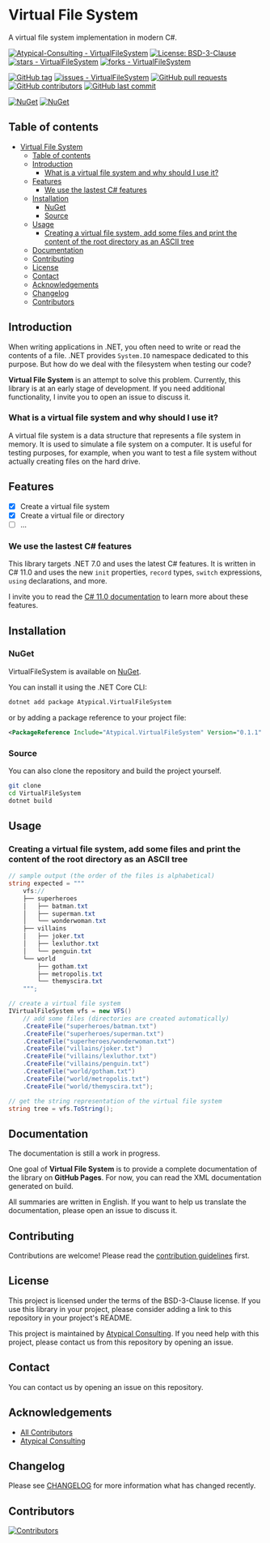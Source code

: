 # Virtual File System

A virtual file system implementation in modern C#.

[![Atypical-Consulting - VirtualFileSystem](https://img.shields.io/static/v1?label=Atypical-Consulting&message=VirtualFileSystem&color=blue&logo=github)](https://github.com/Atypical-Consulting/VirtualFileSystem "Go to GitHub repo")
[![License: BSD-3-Clause](https://img.shields.io/badge/License-BSD--3--Clause-blue.svg)](https://opensource.org/licenses/BSD-3-Clause)
[![stars - VirtualFileSystem](https://img.shields.io/github/stars/Atypical-Consulting/VirtualFileSystem?style=social)](https://github.com/Atypical-Consulting/VirtualFileSystem)
[![forks - VirtualFileSystem](https://img.shields.io/github/forks/Atypical-Consulting/VirtualFileSystem?style=social)](https://github.com/Atypical-Consulting/VirtualFileSystem)

[![GitHub tag](https://img.shields.io/github/tag/Atypical-Consulting/VirtualFileSystem?include_prereleases=&sort=semver&color=blue)](https://github.com/Atypical-Consulting/VirtualFileSystem/releases/)
[![issues - VirtualFileSystem](https://img.shields.io/github/issues/Atypical-Consulting/VirtualFileSystem)](https://github.com/Atypical-Consulting/VirtualFileSystem/issues)
[![GitHub pull requests](https://img.shields.io/github/issues-pr/Atypical-Consulting/VirtualFileSystem)](https://github.com/Atypical-Consulting/VirtualFileSystem/pulls)
[![GitHub contributors](https://img.shields.io/github/contributors/Atypical-Consulting/VirtualFileSystem)](https://github.com/Atypical-Consulting/VirtualFileSystem/graphs/contributors)
[![GitHub last commit](https://img.shields.io/github/last-commit/Atypical-Consulting/VirtualFileSystem)](https://github.com/Atypical-Consulting/VirtualFileSystem/commits/master)

[![NuGet](https://img.shields.io/nuget/v/Atypical.VirtualFileSystem.svg)](https://www.nuget.org/packages/Atypical.VirtualFileSystem)
[![NuGet](https://img.shields.io/nuget/dt/Atypical.VirtualFileSystem.svg)](https://www.nuget.org/packages/Atypical.VirtualFileSystem)

## Table of contents

<!-- TOC -->
* [Virtual File System](#virtual-file-system)
  * [Table of contents](#table-of-contents)
  * [Introduction](#introduction)
    * [What is a virtual file system and why should I use it?](#what-is-a-virtual-file-system-and-why-should-i-use-it)
  * [Features](#features)
    * [We use the lastest C# features](#we-use-the-lastest-c-features)
  * [Installation](#installation)
    * [NuGet](#nuget)
    * [Source](#source)
  * [Usage](#usage)
    * [Creating a virtual file system, add some files and print the content of the root directory as an ASCII tree](#creating-a-virtual-file-system-add-some-files-and-print-the-content-of-the-root-directory-as-an-ascii-tree)
  * [Documentation](#documentation)
  * [Contributing](#contributing)
  * [License](#license)
  * [Contact](#contact)
  * [Acknowledgements](#acknowledgements)
  * [Changelog](#changelog)
  * [Contributors](#contributors)
<!-- TOC -->

## Introduction

When writing applications in .NET, you often need to write or read the contents of a file. .NET provides `System.IO`
namespace dedicated to this purpose. But how do we deal with the filesystem when testing our code?

**Virtual File System** is an attempt to solve this problem. Currently, this library is at an early stage of
development. If you need additional functionality, I invite you to open an issue to discuss it.

### What is a virtual file system and why should I use it?

A virtual file system is a data structure that represents a file system in memory. It is used to simulate a file system
on a computer. It is useful for testing purposes, for example, when you want to test a file system without actually
creating files on the hard drive.

## Features

- [x] Create a virtual file system
- [x] Create a virtual file or directory
- [ ] ...

### We use the lastest C# features

This library targets .NET 7.0 and uses the latest C# features. It is written in C# 11.0 and uses the new `init`
properties, `record` types, `switch` expressions, `using` declarations, and more.

I invite you to read the [C# 11.0 documentation](https://docs.microsoft.com/en-us/dotnet/csharp/whats-new/csharp-11) to
learn more about these features.

## Installation

### NuGet

VirtualFileSystem is available on [NuGet](https://www.nuget.org/packages/VirtualFileSystem/).

You can install it using the .NET Core CLI:

```bash
dotnet add package Atypical.VirtualFileSystem
```

or by adding a package reference to your project file:

```xml
<PackageReference Include="Atypical.VirtualFileSystem" Version="0.1.1" />
```

### Source

You can also clone the repository and build the project yourself.

```bash
git clone
cd VirtualFileSystem
dotnet build
```

## Usage

### Creating a virtual file system, add some files and print the content of the root directory as an ASCII tree

```csharp
// sample output (the order of the files is alphabetical)
string expected = """
    vfs://
    ├── superheroes
    │   ├── batman.txt
    │   ├── superman.txt
    │   └── wonderwoman.txt
    ├── villains
    │   ├── joker.txt
    │   ├── lexluthor.txt
    │   └── penguin.txt
    └── world
        ├── gotham.txt
        ├── metropolis.txt
        └── themyscira.txt
    """;

// create a virtual file system
IVirtualFileSystem vfs = new VFS()
    // add some files (directories are created automatically)
    .CreateFile("superheroes/batman.txt")
    .CreateFile("superheroes/superman.txt")
    .CreateFile("superheroes/wonderwoman.txt")
    .CreateFile("villains/joker.txt")
    .CreateFile("villains/lexluthor.txt")
    .CreateFile("villains/penguin.txt")
    .CreateFile("world/gotham.txt")
    .CreateFile("world/metropolis.txt")
    .CreateFile("world/themyscira.txt");

// get the string representation of the virtual file system
string tree = vfs.ToString();
```

## Documentation

The documentation is still a work in progress.

One goal of **Virtual File System** is to provide a complete documentation of the library on **GitHub Pages**. For now,
you can read the XML documentation generated on build.

All summaries are written in English. If you want to help us translate the documentation, please open an issue to
discuss it.

## Contributing

Contributions are welcome! Please read the [contribution guidelines](CONTRIBUTING.md) first.

## License

This project is licensed under the terms of the BSD-3-Clause license.
If you use this library in your project, please consider adding a link to this repository in your project's README.

This project is maintained by [Atypical Consulting](https://www.atypical.consulting/). If you need help with this
project, please contact us from this repository by opening an issue.

## Contact

You can contact us by opening an issue on this repository.

## Acknowledgements

* [All Contributors](../../contributors)
* [Atypical Consulting](https://www.atypical.consulting/)

## Changelog

Please see [CHANGELOG](CHANGELOG.md) for more information what has changed recently.

## Contributors

[![Contributors](https://contrib.rocks/image?repo=Atypical-Consulting/VirtualFileSystem)](http://contrib.rocks)
